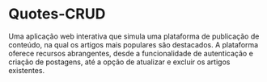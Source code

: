 # Quotes-CRUD
Uma aplicação web interativa que simula uma plataforma de publicação de conteúdo, na qual os artigos mais populares são destacados. A plataforma oferece recursos abrangentes, desde a funcionalidade de autenticação e criação de postagens, até a opção de atualizar e excluir os artigos existentes.
